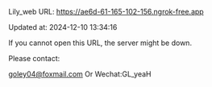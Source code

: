 Lily_web URL: https://ae6d-61-165-102-156.ngrok-free.app

Updated at: 2024-12-10 13:34:16

If you cannot open this URL, the server might be down.

Please contact: 

goley04@foxmail.com Or Wechat:GL_yeaH